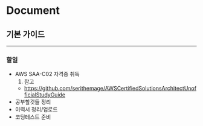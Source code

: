 # Document
## 기본 가이드
-------------------------

### 할일
- AWS SAA-C02 자격증 취득
  1. 참고
    - https://github.com/serithemage/AWSCertifiedSolutionsArchitectUnofficialStudyGuide 
- 공부할것들 정리
- 이력서 정리/업로드
- 코딩테스트 준비
